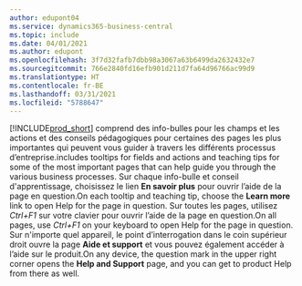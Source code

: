 ```yaml
---
author: edupont04
ms.service: dynamics365-business-central
ms.topic: include
ms.date: 04/01/2021
ms.author: edupont
ms.openlocfilehash: 3f7d32fafb7dbb98a3067a63b6499da2632432e7
ms.sourcegitcommit: 766e2840fd16efb901d211d7fa64d96766ac99d9
ms.translationtype: HT
ms.contentlocale: fr-BE
ms.lasthandoff: 03/31/2021
ms.locfileid: "5788647"
---
```

[!INCLUDE[prod_short](prod_short.md)] <span data-ttu-id="e1bc3-101">comprend des info-bulles pour les champs et les actions et des conseils pédagogiques pour certaines des pages les plus importantes qui peuvent vous guider à travers les différents processus d’entreprise.</span><span class="sxs-lookup"><span data-stu-id="e1bc3-101">includes tooltips for fields and actions and teaching tips for some of the most important pages that can help guide you through the various business processes.</span></span> <span data-ttu-id="e1bc3-102">Sur chaque info-bulle et conseil d'apprentissage, choisissez le lien **En savoir plus** pour ouvrir l’aide de la page en question.</span><span class="sxs-lookup"><span data-stu-id="e1bc3-102">On each tooltip and teaching tip, choose the **Learn more** link to open Help for the page in question.</span></span> <span data-ttu-id="e1bc3-103">Sur toutes les pages, utilisez *Ctrl+F1* sur votre clavier pour ouvrir l’aide de la page en question.</span><span class="sxs-lookup"><span data-stu-id="e1bc3-103">On all pages, use *Ctrl+F1* on your keyboard to open Help for the page in question.</span></span> <span data-ttu-id="e1bc3-104">Sur n'importe quel appareil, le point d’interrogation dans le coin supérieur droit ouvre la page **Aide et support** et vous pouvez également accéder à l’aide sur le produit.</span><span class="sxs-lookup"><span data-stu-id="e1bc3-104">On any device, the question mark in the upper right corner opens the **Help and Support** page, and you can get to product Help from there as well.</span></span>  
